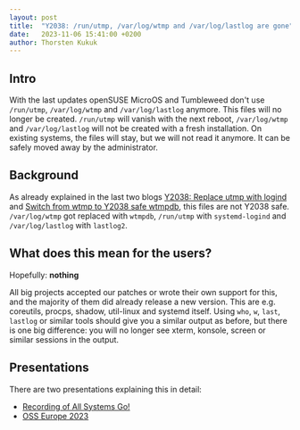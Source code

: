 ```yaml
---
layout: post
title:  "Y2038: /run/utmp, /var/log/wtmp and /var/log/lastlog are gone"
date:   2023-11-06 15:41:00 +0200
author: Thorsten Kukuk
---
```


## Intro

With the last updates openSUSE MicroOS and Tumbleweed don't use `/run/utmp`, `/var/log/wtmp` and `/var/log/lastlog` anymore. This files will no longer be created. `/run/utmp` will vanish with the next reboot, `/var/log/wtmp` and `/var/log/lastlog` will not be created with a fresh installation. On existing systems, the files will stay, but we will not read it anymore. It can be safely moved away by the administrator.

## Background

As already explained in the last two blogs [Y2038: Replace utmp with logind](../2023-09-28-replace-utmp-with-logind/) and [Switch from wtmp to Y2038 safe wtmpdb](../2023-06-28-switch-to-wtmpdb/), this files are not Y2038 safe. `/var/log/wtmp` got replaced with `wtmpdb`, `/run/utmp` with `systemd-logind` and `/var/log/lastlog` with `lastlog2`.

## What does this mean for the users?

Hopefully: **nothing**

All big projects accepted our patches or wrote their own support for this, and the majority of them did already release a new version. This are e.g. coreutils, procps, shadow, util-linux and systemd itself.
Using `who`, `w`, `last`, `lastlog` or similar tools should give you a similar output as before, but there is one big difference: you will no longer see xterm, konsole, screen or similar sessions in the output.

## Presentations

There are two presentations explaining this in detail:

* [Recording of All Systems Go!](https://media.ccc.de/v/all-systems-go-2023-183-y2038-replace-utmp-with-logind)
* [OSS Europe 2023](https://osseu2023.sched.com/event/1OGgG/y2038-and-utmpwtmp-on-64bit-systems-thorsten-kukuk-suse)
